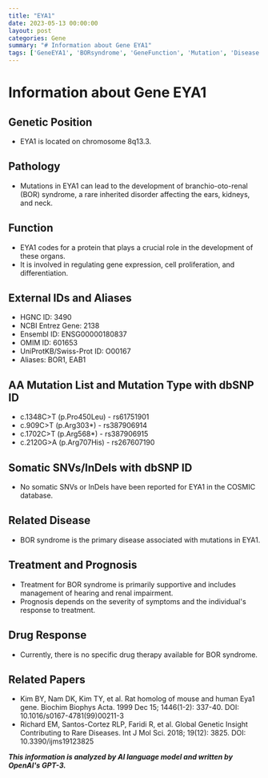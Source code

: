 ```yaml
---
title: "EYA1"
date: 2023-05-13 00:00:00
layout: post
categories: Gene
summary: "# Information about Gene EYA1"
tags: ['GeneEYA1', 'BORsyndrome', 'GeneFunction', 'Mutation', 'Disease', 'Treatment', 'Prognosis', 'DrugResponse']
---
```


# Information about Gene EYA1

## Genetic Position
- EYA1 is located on chromosome 8q13.3.

## Pathology
- Mutations in EYA1 can lead to the development of branchio-oto-renal (BOR) syndrome, a rare inherited disorder affecting the ears, kidneys, and neck.

## Function
- EYA1 codes for a protein that plays a crucial role in the development of these organs.
- It is involved in regulating gene expression, cell proliferation, and differentiation.

## External IDs and Aliases
- HGNC ID: 3490
- NCBI Entrez Gene: 2138
- Ensembl ID: ENSG00000180837
- OMIM ID: 601653
- UniProtKB/Swiss-Prot ID: O00167
- Aliases: BOR1, EAB1

## AA Mutation List and Mutation Type with dbSNP ID
- c.1348C>T (p.Pro450Leu) - rs61751901
- c.909C>T (p.Arg303*) - rs387906914
- c.1702C>T (p.Arg568*) - rs387906915
- c.2120G>A (p.Arg707His) - rs267607190

## Somatic SNVs/InDels with dbSNP ID
- No somatic SNVs or InDels have been reported for EYA1 in the COSMIC database.

## Related Disease
- BOR syndrome is the primary disease associated with mutations in EYA1.

## Treatment and Prognosis
- Treatment for BOR syndrome is primarily supportive and includes management of hearing and renal impairment.
- Prognosis depends on the severity of symptoms and the individual's response to treatment.

## Drug Response
- Currently, there is no specific drug therapy available for BOR syndrome.

## Related Papers
- Kim BY, Nam DK, Kim TY, et al. Rat homolog of mouse and human Eya1 gene. Biochim Biophys Acta. 1999 Dec 15; 1446(1-2): 337-40. DOI: 10.1016/s0167-4781(99)00211-3
- Richard EM, Santos-Cortez RLP, Faridi R, et al. Global Genetic Insight Contributing to Rare Diseases. Int J Mol Sci. 2018; 19(12): 3825. DOI: 10.3390/ijms19123825

**_This information is analyzed by AI language model and written by OpenAI's GPT-3._**